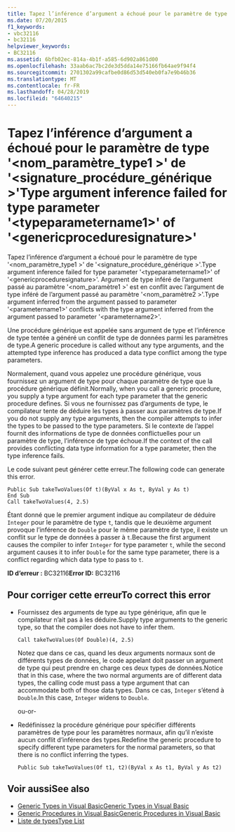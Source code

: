 ```yaml
---
title: Tapez l’inférence d’argument a échoué pour le paramètre de type '<typeparametername1>'of'<genericproceduresignature>'
ms.date: 07/20/2015
f1_keywords:
- vbc32116
- bc32116
helpviewer_keywords:
- BC32116
ms.assetid: 6bfb02ec-814a-4b1f-a585-6d902a861d00
ms.openlocfilehash: 33aab6ac7bc2de3d5dda14e75166fb64ae9f94f4
ms.sourcegitcommit: 2701302a99cafbe0d86d53d540eb0fa7e9b46b36
ms.translationtype: MT
ms.contentlocale: fr-FR
ms.lasthandoff: 04/28/2019
ms.locfileid: "64640215"
---
```

# <a name="type-argument-inference-failed-for-type-parameter-typeparametername1-of-genericproceduresignature"></a><span data-ttu-id="85123-102">Tapez l’inférence d’argument a échoué pour le paramètre de type '\<nom_paramètre_type1 >' de '\<signature_procédure_générique >'</span><span class="sxs-lookup"><span data-stu-id="85123-102">Type argument inference failed for type parameter '\<typeparametername1>' of '\<genericproceduresignature>'</span></span>
<span data-ttu-id="85123-103">Tapez l’inférence d’argument a échoué pour le paramètre de type '\<nom_paramètre_type1 >' de '\<signature_procédure_générique >'.</span><span class="sxs-lookup"><span data-stu-id="85123-103">Type argument inference failed for type parameter '\<typeparametername1>' of '\<genericproceduresignature>'.</span></span> <span data-ttu-id="85123-104">Argument de type inféré de l’argument passé au paramètre '\<nom_paramètre1 >' est en conflit avec l’argument de type inféré de l’argument passé au paramètre '\<nom_paramètre2 >'.</span><span class="sxs-lookup"><span data-stu-id="85123-104">Type argument inferred from the argument passed to parameter '\<parametername1>' conflicts with the type argument inferred from the argument passed to parameter '\<parametername2>'.</span></span>  
  
 <span data-ttu-id="85123-105">Une procédure générique est appelée sans argument de type et l’inférence de type tentée a généré un conflit de type de données parmi les paramètres de type.</span><span class="sxs-lookup"><span data-stu-id="85123-105">A generic procedure is called without any type arguments, and the attempted type inference has produced a data type conflict among the type parameters.</span></span>  
  
 <span data-ttu-id="85123-106">Normalement, quand vous appelez une procédure générique, vous fournissez un argument de type pour chaque paramètre de type que la procédure générique définit.</span><span class="sxs-lookup"><span data-stu-id="85123-106">Normally, when you call a generic procedure, you supply a type argument for each type parameter that the generic procedure defines.</span></span> <span data-ttu-id="85123-107">Si vous ne fournissez pas d’arguments de type, le compilateur tente de déduire les types à passer aux paramètres de type.</span><span class="sxs-lookup"><span data-stu-id="85123-107">If you do not supply any type arguments, then the compiler attempts to infer the types to be passed to the type parameters.</span></span> <span data-ttu-id="85123-108">Si le contexte de l’appel fournit des informations de type de données conflictuelles pour un paramètre de type, l’inférence de type échoue.</span><span class="sxs-lookup"><span data-stu-id="85123-108">If the context of the call provides conflicting data type information for a type parameter, then the type inference fails.</span></span>  
  
 <span data-ttu-id="85123-109">Le code suivant peut générer cette erreur.</span><span class="sxs-lookup"><span data-stu-id="85123-109">The following code can generate this error.</span></span>  
  
```  
Public Sub takeTwoValues(Of t)(ByVal x As t, ByVal y As t)  
End Sub  
Call takeTwoValues(4, 2.5)  
```  
  
 <span data-ttu-id="85123-110">Étant donné que le premier argument indique au compilateur de déduire `Integer` pour le paramètre de type `t`, tandis que le deuxième argument provoque l’inférence de `Double` pour le même paramètre de type, il existe un conflit sur le type de données à passer à `t`.</span><span class="sxs-lookup"><span data-stu-id="85123-110">Because the first argument causes the compiler to infer `Integer` for type parameter `t`, while the second argument causes it to infer `Double` for the same type parameter, there is a conflict regarding which data type to pass to `t`.</span></span>  
  
 <span data-ttu-id="85123-111">**ID d’erreur :** BC32116</span><span class="sxs-lookup"><span data-stu-id="85123-111">**Error ID:** BC32116</span></span>  
  
## <a name="to-correct-this-error"></a><span data-ttu-id="85123-112">Pour corriger cette erreur</span><span class="sxs-lookup"><span data-stu-id="85123-112">To correct this error</span></span>  
  
- <span data-ttu-id="85123-113">Fournissez des arguments de type au type générique, afin que le compilateur n’ait pas à les déduire.</span><span class="sxs-lookup"><span data-stu-id="85123-113">Supply type arguments to the generic type, so that the compiler does not have to infer them.</span></span>  
  
    ```  
    Call takeTwoValues(Of Double)(4, 2.5)  
    ```  
  
     <span data-ttu-id="85123-114">Notez que dans ce cas, quand les deux arguments normaux sont de différents types de données, le code appelant doit passer un argument de type qui peut prendre en charge ces deux types de données.</span><span class="sxs-lookup"><span data-stu-id="85123-114">Notice that in this case, where the two normal arguments are of different data types, the calling code must pass a type argument that can accommodate both of those data types.</span></span> <span data-ttu-id="85123-115">Dans ce cas, `Integer` s’étend à `Double`.</span><span class="sxs-lookup"><span data-stu-id="85123-115">In this case, `Integer` widens to `Double`.</span></span>  
  
     <span data-ttu-id="85123-116">ou</span><span class="sxs-lookup"><span data-stu-id="85123-116">-or-</span></span>  
  
- <span data-ttu-id="85123-117">Redéfinissez la procédure générique pour spécifier différents paramètres de type pour les paramètres normaux, afin qu’il n’existe aucun conflit d’inférence des types.</span><span class="sxs-lookup"><span data-stu-id="85123-117">Redefine the generic procedure to specify different type parameters for the normal parameters, so that there is no conflict inferring the types.</span></span>  
  
    ```  
    Public Sub takeTwoValues(Of t1, t2)(ByVal x As t1, ByVal y As t2)  
    ```  
  
## <a name="see-also"></a><span data-ttu-id="85123-118">Voir aussi</span><span class="sxs-lookup"><span data-stu-id="85123-118">See also</span></span>

- [<span data-ttu-id="85123-119">Generic Types in Visual Basic</span><span class="sxs-lookup"><span data-stu-id="85123-119">Generic Types in Visual Basic</span></span>](../../visual-basic/programming-guide/language-features/data-types/generic-types.md)
- [<span data-ttu-id="85123-120">Generic Procedures in Visual Basic</span><span class="sxs-lookup"><span data-stu-id="85123-120">Generic Procedures in Visual Basic</span></span>](../../visual-basic/programming-guide/language-features/data-types/generic-procedures.md)
- [<span data-ttu-id="85123-121">Liste de types</span><span class="sxs-lookup"><span data-stu-id="85123-121">Type List</span></span>](../../visual-basic/language-reference/statements/type-list.md)
